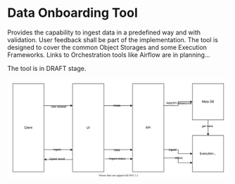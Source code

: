 # Data Onboarding Tool
Provides the capability to ingest data in a predefined way and with validation. User feedback shall be part of the implementation. 
The tool is designed to cover the common Object Storages and some Execution Frameworks. 
Links to Orchestration tools like Airflow are in planning...

The tool is in DRAFT stage.

![Layout](layout.svg)

